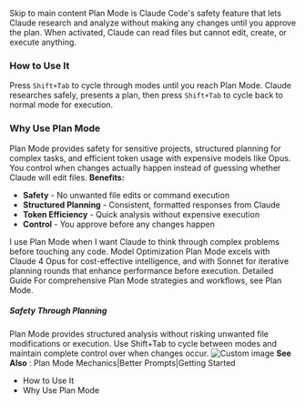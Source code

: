 Skip to main content
Plan Mode is Claude Code's safety feature that lets Claude research and analyze without making any changes until you approve the plan. When activated, Claude can read files but cannot edit, create, or execute anything.
### How to Use It​
Press `Shift+Tab` to cycle through modes until you reach Plan Mode. Claude researches safely, presents a plan, then press `Shift+Tab` to cycle back to normal mode for execution.
### Why Use Plan Mode​
Plan Mode provides safety for sensitive projects, structured planning for complex tasks, and efficient token usage with expensive models like Opus. You control when changes actually happen instead of guessing whether Claude will edit files.
**Benefits:**
  * **Safety** - No unwanted file edits or command execution
  * **Structured Planning** - Consistent, formatted responses from Claude
  * **Token Efficiency** - Quick analysis without expensive execution
  * **Control** - You approve before any changes happen


I use Plan Mode when I want Claude to think through complex problems before touching any code.
Model Optimization
Plan Mode excels with Claude 4 Opus for cost-effective intelligence, and with Sonnet for iterative planning rounds that enhance performance before execution.
Detailed Guide
For comprehensive Plan Mode strategies and workflows, see Plan Mode.
##### Safety Through Planning
Plan Mode provides structured analysis without risking unwanted file modifications or execution. Use Shift+Tab to cycle between modes and maintain complete control over when changes occur.
![Custom image](https://www.claudelog.com/img/discovery/035_plan.png)
**See Also** : Plan Mode Mechanics|Better Prompts|Getting Started
  * How to Use It
  * Why Use Plan Mode


